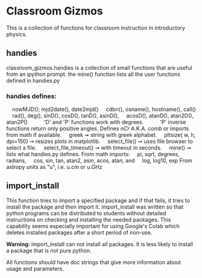 

# Classroom Gizmos
This is a collection of functions for classroom instruction in introductory physics.
## handies
classroom_gizmos.handies is a collection of small functions that are useful from an ipython prompt.
the mine() function lists all the user functions defined in handies.py

### handies defines:
&nbsp;&nbsp;&nbsp;&nbsp;nowMJD(); mjd2date(), date2mjd()
&nbsp;&nbsp;&nbsp;&nbsp;cdbn(), osname(), hostname(), call()
&nbsp;&nbsp;&nbsp;&nbsp;rad(), deg(), sinD(), cosD(), tanD(), asinD(),
&nbsp;&nbsp;&nbsp;&nbsp;acosD(), atanD(), atan2D(), atan2P()
&nbsp;&nbsp;&nbsp;&nbsp;&nbsp;&nbsp;&nbsp;&nbsp;&nbsp;&nbsp;'D' and 'P' functions work with degrees.
&nbsp;&nbsp;&nbsp;&nbsp;&nbsp;&nbsp;&nbsp;&nbsp;&nbsp;&nbsp;'P' inverse functions return only positive angles.
Defines _nCr_ A.K.A. _comb_ or imports from math if available.
&nbsp;&nbsp;&nbsp;&nbsp;greek  ➞ string with greek alphabet.
&nbsp;&nbsp;&nbsp;&nbsp;pltsize( w, h, dpi=150) ➞ resizes plots in matplotlib.
&nbsp;&nbsp;&nbsp;&nbsp;select_file() ➞ uses file browser to select a file.
&nbsp;&nbsp;&nbsp;&nbsp;select_file_timeout() ➞ with timeout in seconds.
&nbsp;&nbsp;&nbsp;&nbsp;mine() ➞ lists what handies.py defines.
From math imports:
&nbsp;&nbsp;&nbsp;&nbsp;pi, sqrt, degrees, radians,
&nbsp;&nbsp;&nbsp;&nbsp;cos, sin, tan, atan2, asin, acos, atan, and
&nbsp;&nbsp;&nbsp;&nbsp;log, log10, exp
From astropy units as "u", i.e. u.cm or u.GHz

## import_install
This function tries to import a specified package and if that fails, it
tries to install the package and then import it.
import_install was written so that python programs can be distributed to students without detailed instructions on checking and installing the needed packages.
This capability seems especially important for using Google's Colab which deletes installed packages after a short period of non-use.

**Warning:** import_install can not install all packages. It is less likely to install a package that is not pure python.

All functions should have doc strings that give more information about usage and parameters.

